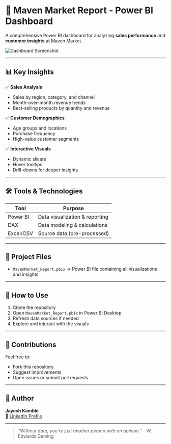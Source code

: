 # 🛒 Maven Market Report - Power BI  Dashboard

A comprehensive Power BI dashboard for analyzing **sales performance** and **customer insights** at Maven Market.

![Dashboard Screenshot](https://github.com/user-attachments/assets/19c91876-7904-4816-b82d-6db219cb6e07)

---

## 📊 Key Insights

✅ **Sales Analysis**  
- Sales by region, category, and channel  
- Month-over-month revenue trends  
- Best-selling products by quantity and revenue

✅ **Customer Demographics**  
- Age groups and locations  
- Purchase frequency  
- High-value customer segments

✅ **Interactive Visuals**  
- Dynamic slicers  
- Hover tooltips  
- Drill-downs for deeper insights

---

## 🛠️ Tools & Technologies

| Tool        | Purpose                     |
|-------------|------------------------------|
| Power BI    | Data visualization & reporting |
| DAX         | Data modeling & calculations  |
| Excel/CSV   | Source data (pre-processed)   |

---

## 📁 Project Files

- `MavenMarket_Report.pbix` → Power BI file containing all visualizations and  insights

---

## 🚀 How to Use

1. Clone the repository
2. Open `MavenMarket_Report.pbix` in Power BI Desktop
3. Refresh data sources if needed
4. Explore and interact with the visuals

---

## 🤝 Contributions

Feel free to:
- Fork this repository
- Suggest improvements
- Open issues or submit pull requests

---

## 📌 Author

**Jayesh Kamble**  
🔗 [LinkedIn Profile](https://www.linkedin.com/in/jayesh-kamble-/)

---

> *"Without data, you're just another person with an opinion."*
– W. Edwards Deming
